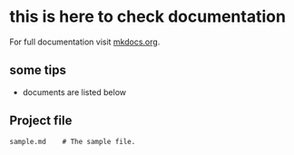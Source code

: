 # this is here to check documentation

For full documentation visit [mkdocs.org](https://www.mkdocs.org).

## some tips

* documents are listed below

## Project file

    sample.md    # The sample file.

